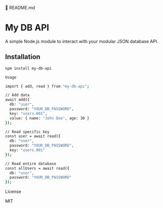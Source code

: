 📘 README.md

# My DB API

A simple Node.js module to interact with your modular JSON database API.

## Installation
```bash
npm install my-db-api

Usage

import { add, read } from "my-db-api";

// Add data
await add({
  db: "user",
  password: "YOUR_DB_PASSWORD",
  key: "users.001",
  value: { name: "John Doe", age: 30 }
});

// Read specific key
const user = await read({
  db: "user",
  password: "YOUR_DB_PASSWORD",
  key: "users.001"
});

// Read entire database
const allUsers = await read({
  db: "user",
  password: "YOUR_DB_PASSWORD"
});
```

License

MIT
